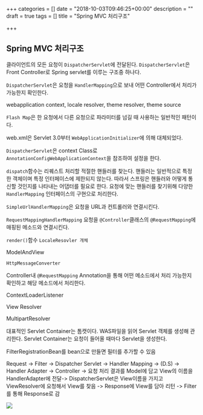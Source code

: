 +++
categories = []
date = "2018-10-03T09:46:25+00:00"
description = ""
draft = true
tags = []
title = "Spring MVC 처리구조"

+++
## Spring MVC 처리구조

클라이언트의 모든 요청이 `DispatcherServlet`에 전달된다. `DispatcherServlet`은 Front Controller로 Spring servlet를 이루는 구조중 하나다.

`DispatcherServlet`은 요청을 `HandlerMapping`으로 보내 어떤 Controller에서 처리가 가능한지 확인한다.

webapplication context, locale resolver, theme resolver, theme source

`Flash Map`은 한 요청에서 다른 요청으로 파라미터를 넘길 때 사용하는 일반적인 패턴이다.

web.xml은 Servlet 3.0부터 `WebApplicationInitializer`에 의해 대체되었다.

`DispatcherServlet`은 context Class로 `AnnotationConfigWebApplicationContext`을 참조하여 설정을 한다.

`dispatch`함수는 리퀘스트 처리할 적절한 핸들러를 찾는다. 핸들러는 일반적으로 특정한 객체이며 특정 인터페이스에 제한되지 않는다. 따라서 스프링은 핸들러와 어떻게 통신할 것인지를 나타내는 어댑터를 필요로 한다. 요청에 맞는 핸들러를 찾기위해 다양한 `HandlerMapping` 인터페이스의 구현으로 처리한다.

`SimpleUrlHandlerMapping`은 요청을 URL과 컨트롤러와 연결시킨다.

`RequestMappingHandlerMapping` 요청을 `@Controller`클래스의 `@RequestMapping`에 매핑된 메소드와 연결시킨다.

`render()`함수 `LocaleResovler 개체`

ModelAndView 

`HttpMessageConverter`

Controller내 `@RequestMapping` Annotation을 통해 어떤 메소드에서 처리 가능한지 확인하고 해당 메소드에서 처리한다.

ContextLoaderListener 

View Resolver

MultipartResolver

대표적인 Servlet Container는 톰캣이다. WAS파일을 읽어 Servlet 객체를 생성해 관리한다. Servlet Container는 요청이 들어올 때마다 Servlet을 생성한다.

FilterRegistrationBean를 bean으로 만들면 필터를 추가할 수 있음

Request -> Filter -> Dispatcher Servlet -> Handler Mapping -> (D.S) -> Handler Adapter -> Controller -> 요청 처리 결과를 Model에 담고 View의 이름을 HandlerAdapter에 전달-> DispatcherServlet은 View이름을 가지고 ViewResolver에 요청해서  View를 찾음 -> Response에 View를 담아 리턴 -> Filter를 통해 Response로 감

![](/uploads/2152594E590431631F.jpg)